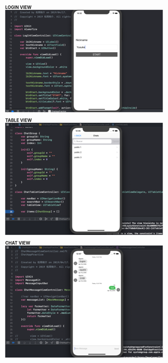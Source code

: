 **LOGIN VIEW**
![](Screenshot/LoginView.png)

**TABLE VIEW**
![](Screenshot/TableView.png)

**CHAT VIEW**
![](Screenshot/ChatView.png)
